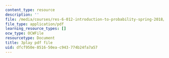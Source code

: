 ```yaml
---
content_type: resource
description: ''
file: /media/courses/res-6-012-introduction-to-probability-spring-2018/dfcf950e851650eac943774b24fa7a57_WTyLg_I1oFY.pdf
file_type: application/pdf
learning_resource_types: []
ocw_type: OCWFile
resourcetype: Document
title: 3play pdf file
uid: dfcf950e-8516-50ea-c943-774b24fa7a57
---
```

